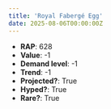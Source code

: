 ```yaml
---
title: 'Royal Fabergé Egg'
date: 2025-08-06T00:00:00Z
---
```

- **RAP**: 628
- **Value**: -1
- **Demand level**: -1
- **Trend**: -1
- **Projected?**: True
- **Hyped?**: True
- **Rare?**: True
